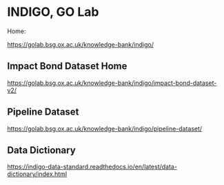 # INDIGO, GO Lab

Home:

https://golab.bsg.ox.ac.uk/knowledge-bank/indigo/

## Impact Bond Dataset Home

https://golab.bsg.ox.ac.uk/knowledge-bank/indigo/impact-bond-dataset-v2/

## Pipeline Dataset

https://golab.bsg.ox.ac.uk/knowledge-bank/indigo/pipeline-dataset/

## Data Dictionary

https://indigo-data-standard.readthedocs.io/en/latest/data-dictionary/index.html

